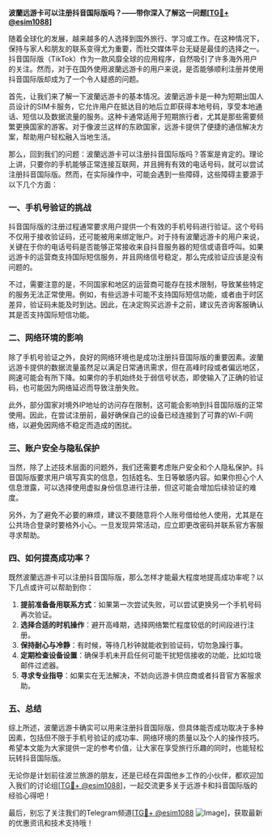 **波蘭远游卡可以注册抖音国际版吗？——带你深入了解这一问题[[TG💪+ @esim1088](https://t.me/s/esim1088)]**

随着全球化的发展，越来越多的人选择到国外旅行、学习或工作。在这种情况下，保持与家人和朋友的联系变得尤为重要，而社交媒体平台无疑是最佳的选择之一。抖音国际版（TikTok）作为一款风靡全球的应用程序，自然吸引了许多海外用户的关注。然而，对于在国外使用波蘭远游卡的用户来说，是否能够顺利注册并使用抖音国际版却成为了一个令人疑惑的问题。

首先，让我们来了解一下波蘭远游卡的基本情况。波蘭远游卡是一种为短期出国人员设计的SIM卡服务，它允许用户在抵达目的地后立即获得本地号码，享受本地通话、短信以及数据流量的服务。这种卡通常适用于短期旅行者，尤其是那些需要频繁更换国家的游客。对于像波兰这样的东欧国家，远游卡提供了便捷的通信解决方案，帮助用户轻松融入当地生活。

那么，回到我们的问题：波蘭远游卡可以注册抖音国际版吗？答案是肯定的。理论上讲，只要你的手机能够正常连接互联网，并且拥有有效的电话号码，就可以尝试注册抖音国际版。然而，在实际操作中，可能会遇到一些障碍，这些障碍主要源于以下几个方面：

### 一、手机号验证的挑战

抖音国际版的注册过程通常要求用户提供一个有效的手机号码进行验证。这个号码不仅用于接收验证码，还可能被用来绑定账户。对于持有波蘭远游卡的用户来说，关键在于你的电话号码是否能够正常接收来自抖音服务器的短信或语音呼叫。如果远游卡的运营商支持国际短信服务，并且网络信号稳定，那么完成验证应该是没有问题的。

不过，需要注意的是，不同国家和地区的运营商可能存在技术限制，导致某些特定的服务无法正常使用。例如，有些远游卡可能不支持国际短信功能，或者由于时区差异，验证码未能及时到达。因此，在决定购买远游卡之前，建议先咨询客服确认其是否支持国际短信功能。

### 二、网络环境的影响

除了手机号验证之外，良好的网络环境也是成功注册抖音国际版的重要因素。波蘭远游卡提供的数据流量虽然足以满足日常通讯需求，但在高峰时段或者偏远地区，网速可能会有所下降。如果你的手机始终处于弱信号状态，即使输入了正确的验证码，也可能因为网络延迟而导致注册失败。

此外，部分国家对境外IP地址的访问存在限制，这可能会影响到抖音国际版的正常使用。因此，在尝试注册前，最好确保自己的设备已经连接到了可靠的Wi-Fi网络，以避免因网络不稳定而造成的困扰。

### 三、账户安全与隐私保护

当然，除了上述技术层面的问题外，我们还需要考虑账户安全和个人隐私保护。抖音国际版要求用户填写真实的信息，包括姓名、生日等敏感内容。如果你担心个人信息泄露，可以选择使用虚拟身份信息进行注册，但这可能会增加后续验证的难度。

另外，为了避免不必要的麻烦，建议不要随意将个人账号借给他人使用，尤其是在公共场合登录时要格外小心。一旦发现异常活动，应立即更改密码并联系官方客服寻求帮助。

### 四、如何提高成功率？

既然波蘭远游卡可以注册抖音国际版，那么怎样才能最大程度地提高成功率呢？以下几点或许可以帮助到你：

1. **提前准备备用联系方式**：如果第一次尝试失败，可以尝试更换另一个手机号码再次验证。
2. **选择合适的时机操作**：避开高峰期，选择网络繁忙程度较低的时间段进行注册。
3. **保持耐心与冷静**：有时候，等待几秒钟就能收到验证码，切勿急躁行事。
4. **定期检查设备设置**：确保手机未开启任何可能干扰短信接收的功能，比如垃圾邮件过滤器。
5. **寻求专业指导**：如果实在无法解决，不妨向远游卡供应商或者抖音官方客服求助。

### 五、总结

综上所述，波蘭远游卡确实可以用来注册抖音国际版，但具体能否成功取决于多种因素，包括但不限于手机号验证的成功率、网络环境的质量以及个人的操作技巧。希望本文能为大家提供一定的参考价值，让大家在享受旅行乐趣的同时，也能轻松玩转抖音国际版。

无论你是计划前往波兰旅游的朋友，还是已经在异国他乡工作的小伙伴，都欢迎加入我们的讨论组[[TG💪+ @esim1088](https://t.me/s/esim1088)]，一起交流更多关于远游卡和抖音国际版的经验心得吧！

最后，别忘了关注我们的Telegram频道[[TG💪+ @esim1088](https://t.me/s/esim1088) ![Image](https://i.postimg.cc/4NQfJmqS/Snipaste-2025-05-13-00-14-12.png)]，获取最新的优惠资讯和技术支持哦！